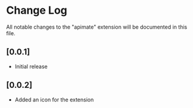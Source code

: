# Change Log

All notable changes to the "apimate" extension will be documented in this file.

## [0.0.1]

- Initial release

## [0.0.2]

- Added an icon for the extension
